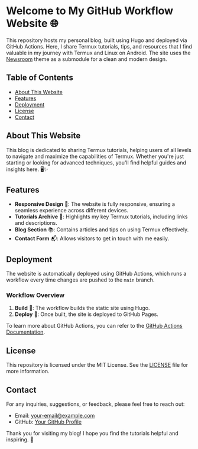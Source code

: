 # Welcome to My GitHub Workflow Website 🌐

This repository hosts my personal blog, built using Hugo and deployed via GitHub Actions. Here, I share Termux tutorials, tips, and resources that I find valuable in my journey with Termux and Linux on Android. The site uses the [Newsroom](https://github.com/onweru/newsroom.git) theme as a submodule for a clean and modern design.

## Table of Contents

- [About This Website](#about-this-website)
- [Features](#features)
- [Deployment](#deployment)
- [License](#license)
- [Contact](#contact)

## About This Website

This blog is dedicated to sharing Termux tutorials, helping users of all levels to navigate and maximize the capabilities of Termux. Whether you're just starting or looking for advanced techniques, you'll find helpful guides and insights here. 🖥️✨

## Features

- **Responsive Design** 📱: The website is fully responsive, ensuring a seamless experience across different devices.
- **Tutorials Archive** 📂: Highlights my key Termux tutorials, including links and descriptions.
- **Blog Section** 📚: Contains articles and tips on using Termux effectively.
- **Contact Form** 📬: Allows visitors to get in touch with me easily.

## Deployment

The website is automatically deployed using GitHub Actions, which runs a workflow every time changes are pushed to the `main` branch.

### Workflow Overview

1. **Build** 🔧: The workflow builds the static site using Hugo.
2. **Deploy** 🚀: Once built, the site is deployed to GitHub Pages.

To learn more about GitHub Actions, you can refer to the [GitHub Actions Documentation](https://docs.github.com/en/actions).

## License

This repository is licensed under the MIT License. See the [LICENSE](LICENSE) file for more information.

## Contact

For any inquiries, suggestions, or feedback, please feel free to reach out:

- Email: [your-email@example.com](mailto:alienkrishn@gmail.com)
- GitHub: [Your GitHub Profile](https://github.com/Alienkrishn)

Thank you for visiting my blog! I hope you find the tutorials helpful and inspiring. 🌟
